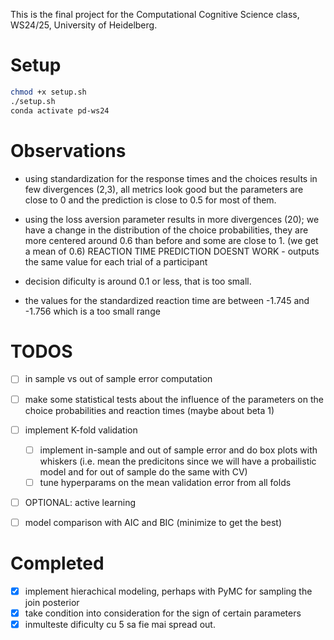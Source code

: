 This is the final project for the Computational Cognitive Science class, WS24/25, University of Heidelberg.

# Setup

```bash
chmod +x setup.sh
./setup.sh
conda activate pd-ws24
```

# Observations

- using standardization for the response times and the choices results in few divergences (2,3), all metrics look good but the parameters are close to 0 and the prediction is close to 0.5 for most of them.

- using the loss aversion parameter results in more divergences (20); we have a change in the distribution of the choice probabilities, they are more centered around 0.6 than before and some are close to 1. (we get a mean of 0.6)
REACTION TIME PREDICTION DOESNT WORK - outputs the same value for each trial of a participant

- decision dificulty is around 0.1 or less, that is too small.
- the values for the standardized reaction time are between -1.745 and -1.756 which is a too small range


# TODOS
- [ ] in sample vs out of sample error computation
- [ ] make some statistical tests about the influence of the parameters on the choice probabilities and reaction times (maybe about beta 1)
- [ ] implement K-fold validation
    - [ ] implement in-sample and out of sample error and do box plots with whiskers (i.e. mean the predicitons since we will have a probailistic model and for out of sample do the same with CV)
    - [ ] tune hyperparams on the mean validation error from all folds
- [ ] OPTIONAL: active learning
- [ ] model comparison with AIC and BIC (minimize to get the best)



# Completed 

- [x] implement hierachical modeling, perhaps with PyMC for sampling the join posterior
- [x] take condition into consideration for the sign of certain parameters
- [x] inmulteste dificulty cu 5 sa fie mai spread out.
